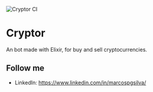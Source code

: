 ![Cryptor CI](https://github.com/marcospgsilva/cryptor/actions/workflows/ci.yml/badge.svg)

# Cryptor
An bot  made with Elixir, for buy and sell cryptocurrencies.

## Follow me

  * LinkedIn: https://www.linkedin.com/in/marcospgsilva/
